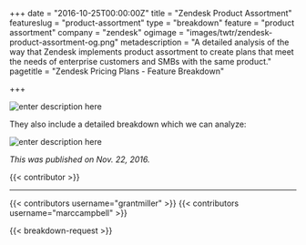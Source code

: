 +++
date = "2016-10-25T00:00:00Z"
title = "Zendesk Product Assortment"
featureslug = "product-assortment"
type = "breakdown"
feature = "product assortment"
company = "zendesk"
ogimage = "images/twtr/zendesk-product-assortment-og.png"
metadescription = "A detailed analysis of the way that Zendesk implements product assortment to create plans that meet the needs of enterprise customers and SMBs with the same product."
pagetitle = "Zendesk Pricing Plans - Feature Breakdown"

+++

![enter description here](https://i.imgur.com/tkjc1CE.png)

They also include a detailed breakdown which we can analyze:

![enter description here](https://i.imgur.com/NdpI865.png)

*This was published on Nov. 22, 2016.*

{{< contributor >}}

----
{{< contributors username="grantmiller" >}}
{{< contributors username="marccampbell" >}}

{{< breakdown-request >}}
